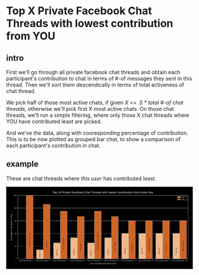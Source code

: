 # Top X Private Facebook Chat Threads with lowest contribution from YOU

## intro

First we'll go through all private facebook chat threads and obtain each participant's contribution to chat in terms of #-of messages they sent in this thread. Then we'll sort them descendically in terms of total activeness of chat thread. 

We pick half of those most active chats, if given _X <= .5 * total #-of chat threads_, otherwise we'll pick first X most active chats. On those chat threads, we'll run a simple filtering, where only those X chat threads where YOU have contributed least are picked.

And we've the data, along with cooresponding percentage of contribution. This is to be now plotted as grouped bar chat, to show a comparison of each participant's contribution in chat.

## example

These are chat threads where _this user_ has contributed least.

![top10PrivateFacebookChatThreadsWithLowestContributionFromAnjan_Roy](../plots/top10PrivateFacebookChatThreadsWithLowestContributionFromAnjan_Roy.svg)
